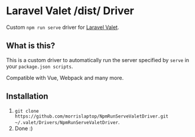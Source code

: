 # Laravel Valet /dist/ Driver

Custom `npm run serve` driver for [Laravel Valet](https://laravel.com/docs/master/valet).

## What is this?

This is a custom driver to automatically run the server specified by `serve` in your `package.json scripts`.

Compatible with Vue, Webpack and many more.

## Installation

1. `git clone https://github.com/morrislaptop/NpmRunServeValetDriver.git ~/.valet/Drivers/NpmRunServeValetDriver`.
2. Done :)
